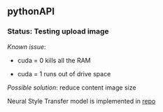## pythonAPI



### Status: Testing upload image



*Known issue*:

- cuda = 0 kills all the RAM

- cuda = 1 runs out of drive space



*Possible solution*: reduce content image size 



Neural Style Transfer model is implemented in [repo](https://github.com/math-geec/Neural-Style-Transfer)

